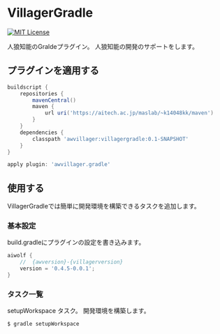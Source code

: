 # VillagerGradle
[![MIT License](https://img.shields.io/badge/license-MIT-blue.svg)](LICENSE.txt)

人狼知能のGraldeプラグイン。
人狼知能の開発のサポートをします。


## プラグインを適用する

```groovy
buildscript {
    repositories {
        mavenCentral()
        maven {
            url uri('https://aitech.ac.jp/maslab/~k14048kk/maven')
        }
    }
    dependencies {
        classpath 'awvillager:villagergradle:0.1-SNAPSHOT'
    }
}

apply plugin: 'awvillager.gradle'
```

## 使用する

VillagerGradleでは簡単に開発環境を構築できるタスクを追加します。

### 基本設定

build.gradleにプラグインの設定を書き込みます。

```groovy
aiwolf {
    //  {awversion}-{villagerversion}
    version = '0.4.5-0.0.1';
}
```

### タスク一覧

setupWorkspace タスク。 開発環境を構築します。

```
$ gradle setupWorkspace 
```

